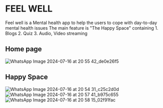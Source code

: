 # FEEL WELL
Feel well is a Mental health app to help the users to cope with day-to-day mental health issues
The main feature is "The Happy Space" containing
    1. Blogs
    2. Quiz
    3. Audio, Video streaming
## Home page
![WhatsApp Image 2024-07-16 at 20 55 42_de0e26f5](https://github.com/user-attachments/assets/e8feedad-d0ac-4591-9c94-0c0eaea05935)
## Happy Space
![WhatsApp Image 2024-07-16 at 20 54 31_c25c2d0d](https://github.com/user-attachments/assets/50e0c317-a723-412f-b561-db8a01d34e13)
![WhatsApp Image 2024-07-16 at 20 57 41_b975c655](https://github.com/user-attachments/assets/c3012af3-eea0-4761-aa58-a6c4344e175a)
![WhatsApp Image 2024-07-16 at 20 58 15_02f91fac](https://github.com/user-attachments/assets/5693b002-05e6-460b-b76d-bbb49052f38b)

